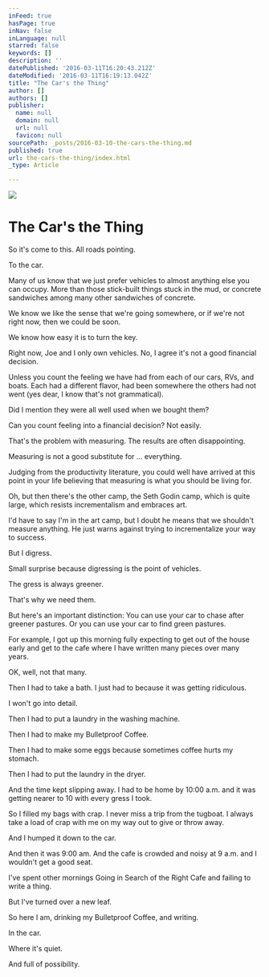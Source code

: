 ```yaml
---
inFeed: true
hasPage: true
inNav: false
inLanguage: null
starred: false
keywords: []
description: ''
datePublished: '2016-03-11T16:20:43.212Z'
dateModified: '2016-03-11T16:19:13.042Z'
title: "The Car's the Thing"
author: []
authors: []
publisher:
  name: null
  domain: null
  url: null
  favicon: null
sourcePath: _posts/2016-03-10-the-cars-the-thing.md
published: true
url: the-cars-the-thing/index.html
_type: Article

---
```

![](https://the-grid-user-content.s3-us-west-2.amazonaws.com/fc11890e-33c6-4267-9c6b-6f646a0cc383.jpg)

# The Car's the Thing

So it's come to this. All roads pointing. 

To the car.

Many of us know that we just prefer vehicles to almost anything else you can occupy. More than those stick-built things stuck in the mud, or concrete sandwiches among many other sandwiches of concrete.

We know we like the sense that we're going somewhere, or if we're not right now, then we could be soon.

We know how easy it is to turn the key.

Right now, Joe and I only own vehicles. No, I agree it's not a good financial decision.

Unless you count the feeling we have had from each of our cars, RVs, and boats. Each had a different flavor, had been somewhere the others had not went (yes dear, I know that's not grammatical).

Did I mention they were all well used when we bought them?

Can you count feeling into a financial decision? Not easily.

That's the problem with measuring. The results are often disappointing.

Measuring is not a good substitute for ... everything.

Judging from the productivity literature, you could well have arrived at this point in your life believing that measuring is what you should be living for.

Oh, but then there's the other camp, the Seth Godin camp, which is quite large, which resists incrementalism and embraces art.

I'd have to say I'm in the art camp, but I doubt he means that we shouldn't measure anything. He just warns against trying to incrementalize your way to success.

But I digress.

Small surprise because digressing is the point of vehicles.

The gress is always greener.

That's why we need them.

But here's an important distinction: You can use your car to chase after greener pastures. Or you can use your car to find green pastures.

For example, I got up this morning fully expecting to get out of the house early and get to the cafe where I have written many pieces over many years.

OK, well, not that many.

Then I had to take a bath. I just had to because it was getting ridiculous. 

I won't go into detail.

Then I had to put a laundry in the washing machine.

Then I had to make my Bulletproof Coffee.

Then I had to make some eggs because sometimes coffee hurts my stomach.

Then I had to put the laundry in the dryer.

And the time kept slipping away. I had to be home by 10:00 a.m. and it was getting nearer to 10 with every gress I took.

So I filled my bags with crap. I never miss a trip from the tugboat. I always take a load of crap with me on my way out to give or throw away.

And I humped it down to the car.

And then it was 9:00 am. And the cafe is crowded and noisy at 9 a.m. and I wouldn't get a good seat.

I've spent other mornings Going in Search of the Right Cafe and failing to write a thing.

But I've turned over a new leaf.

So here I am, drinking my Bulletproof Coffee, and writing. 

In the car.

Where it's quiet.

And full of possibility.